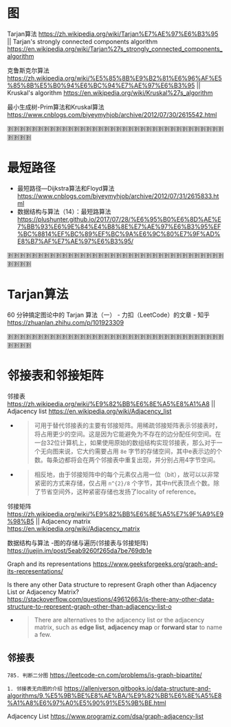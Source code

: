 
# 图

Tarjan算法 https://zh.wikipedia.org/wiki/Tarjan%E7%AE%97%E6%B3%95 || Tarjan's strongly connected components algorithm https://en.wikipedia.org/wiki/Tarjan%27s_strongly_connected_components_algorithm

克鲁斯克尔算法 https://zh.wikipedia.org/wiki/%E5%85%8B%E9%B2%81%E6%96%AF%E5%85%8B%E5%B0%94%E6%BC%94%E7%AE%97%E6%B3%95 || Kruskal's algorithm https://en.wikipedia.org/wiki/Kruskal%27s_algorithm

最小生成树-Prim算法和Kruskal算法 https://www.cnblogs.com/biyeymyhjob/archive/2012/07/30/2615542.html

:u5272::u5272::u5272::u5272::u5272::u5272::u5272::u5272::u5272::u5272::u5272::u5272::u5272::u5272::u5272::u5272::u5272::u5272::u5272::u5272::u5272::u5272::u5272::u5272::u5272::u5272::u5272::u5272::u5272::u5272::u5272::u5272::u5272::u5272::u5272::u5272::u5272::u5272::u5272::u5272:

# 最短路径

- 最短路径—Dijkstra算法和Floyd算法 https://www.cnblogs.com/biyeymyhjob/archive/2012/07/31/2615833.html
- 数据结构与算法（14）：最短路算法 https://plushunter.github.io/2017/07/28/%E6%95%B0%E6%8D%AE%E7%BB%93%E6%9E%84%E4%B8%8E%E7%AE%97%E6%B3%95%EF%BC%8814%EF%BC%89%EF%BC%9A%E6%9C%80%E7%9F%AD%E8%B7%AF%E7%AE%97%E6%B3%95/

:u5272::u5272::u5272::u5272::u5272::u5272::u5272::u5272::u5272::u5272::u5272::u5272::u5272::u5272::u5272::u5272::u5272::u5272::u5272::u5272::u5272::u5272::u5272::u5272::u5272::u5272::u5272::u5272::u5272::u5272::u5272::u5272::u5272::u5272::u5272::u5272::u5272::u5272::u5272::u5272:

# Tarjan算法

60 分钟搞定图论中的 Tarjan 算法（一） - 力扣（LeetCode）的文章 - 知乎 https://zhuanlan.zhihu.com/p/101923309

:u5272::u5272::u5272::u5272::u5272::u5272::u5272::u5272::u5272::u5272::u5272::u5272::u5272::u5272::u5272::u5272::u5272::u5272::u5272::u5272::u5272::u5272::u5272::u5272::u5272::u5272::u5272::u5272::u5272::u5272::u5272::u5272::u5272::u5272::u5272::u5272::u5272::u5272::u5272::u5272:

# 邻接表和邻接矩阵

邻接表 https://zh.wikipedia.org/wiki/%E9%82%BB%E6%8E%A5%E8%A1%A8 || Adjacency list https://en.wikipedia.org/wiki/Adjacency_list
- > 可用于替代邻接表的主要有邻接矩阵。用稀疏邻接矩阵表示邻接表时，将占用更少的空间。这是因为它能避免为不存在的边分配任何空间。在一台32位计算机上，如果使用原始的数组结构实现邻接表，那么对于一个无向图来说，它大约需要占用 `8e` 字节的存储空间，其中e表示边的个数。每条边都将会在两个邻接表中重复出现，并分别占用4字节空间。
- > 相反地，由于邻接矩阵中的每个元素仅占用一位（bit），故可以以非常紧密的方式来存储，仅占用 `n^{2}/8` 个字节，其中n代表顶点个数。除了节省空间外，这种紧密存储也发扬了locality of reference。

邻接矩阵 https://zh.wikipedia.org/wiki/%E9%82%BB%E6%8E%A5%E7%9F%A9%E9%98%B5 || Adjacency matrix https://en.wikipedia.org/wiki/Adjacency_matrix

数据结构与算法 -图的存储与遍历(邻接表与邻接矩阵) https://juejin.im/post/5eab9260f265da7be769db1e

Graph and its representations https://www.geeksforgeeks.org/graph-and-its-representations/

Is there any other Data structure to represent Graph other than Adjacency List or Adjacency Matrix? https://stackoverflow.com/questions/49612663/is-there-any-other-data-structure-to-represent-graph-other-than-adjacency-list-o
- > There are alternatives to the adjacency list or the adjacency matrix, such as **edge list**, **adjacency map** or **forward star** to name a few.

## 邻接表

`785. 判断二分图` https://leetcode-cn.com/problems/is-graph-bipartite/

`1. 邻接表无向图的介绍` https://alleniverson.gitbooks.io/data-structure-and-algorithms/9.%E5%9B%BE%E8%AE%BA/%E9%82%BB%E6%8E%A5%E8%A1%A8%E6%97%A0%E5%90%91%E5%9B%BE.html

Adjacency List https://www.programiz.com/dsa/graph-adjacency-list
